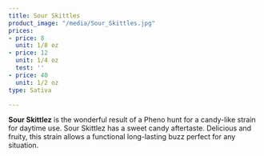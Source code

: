 ```yaml
---
title: Sour Skittles
product_image: "/media/Sour_Skittles.jpg"
prices:
- price: 8
  unit: 1/8 oz
- price: 12
  unit: 1/4 oz
  test: ''
- price: 40
  unit: 1/2 oz
type: Sativa

---
```

**Sour Skittlez** is the wonderful result of a Pheno hunt for a candy-like strain for daytime use. Sour Skittlez has a sweet candy aftertaste. Delicious and fruity, this strain allows a functional long-lasting buzz perfect for any situation.